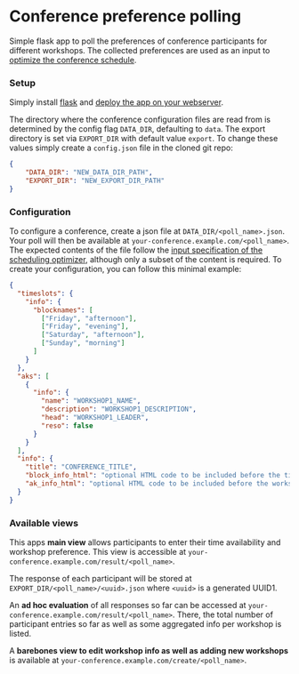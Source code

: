 # Conference preference polling

Simple flask app to poll the preferences of conference participants for different workshops.
The collected preferences are used as an input to [optimize the conference schedule](https://github.com/Die-KoMa/ak-plan-optimierung).

### Setup
Simply install [flask](https://flask.palletsprojects.com) and [deploy the app on your webserver](https://flask.palletsprojects.com/en/3.0.x/deploying/).

The directory where the conference configuration files are read from is determined by the config flag `DATA_DIR`, defaulting to `data`.
The export directory is set via `EXPORT_DIR` with default value `export`.
To change these values simply create a `config.json` file in the cloned git repo:
```json
{
    "DATA_DIR": "NEW_DATA_DIR_PATH",
    "EXPORT_DIR": "NEW_EXPORT_DIR_PATH"
}
```

### Configuration

To configure a conference, create a json file at `DATA_DIR/<poll_name>.json`.
Your poll will then be available at `your-conference.example.com/<poll_name>`.
The expected contents of the file follow the [input specification of the scheduling optimizer](https://github.com/Die-KoMa/ak-plan-optimierung/wiki/Input-&-output-format#input--output-format), although only a subset of the content is required.
To create your configuration, you can follow this minimal example:
```json
{
  "timeslots": {
    "info": {
      "blocknames": [
        ["Friday", "afternoon"],
        ["Friday", "evening"],
        ["Saturday", "afternoon"],
        ["Sunday", "morning"]
      ]
    }
  },
  "aks": [
    {
      "info": {
        "name": "WORKSHOP1_NAME",
        "description": "WORKSHOP1_DESCRIPTION",
        "head": "WORKSHOP1_LEADER",
        "reso": false
      }
    }
  ],
  "info": {
    "title": "CONFERENCE_TITLE",
    "block_info_html": "optional HTML code to be included before the time constraints section",
    "ak_info_html": "optional HTML code to be included before the workshop preference section"
  }
}
```

### Available views

This apps **main view** allows participants to enter their time availability and workshop preference.
This view is accessible at `your-conference.example.com/result/<poll_name>`.

The response of each participant will be stored at `EXPORT_DIR/<poll_name>/<uuid>.json` where `<uuid>` is a generated UUID1.

An **ad hoc evaluation** of all responses so far can be accessed at `your-conference.example.com/result/<poll_name>`.
There, the total number of participant entries so far as well as some aggregated info per workshop is listed.

A **barebones view to edit workshop info as well as adding new workshops** is available at `your-conference.example.com/create/<poll_name>`.
